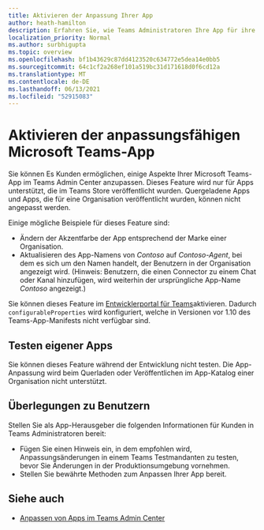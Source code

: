 ```yaml
---
title: Aktivieren der Anpassung Ihrer App
author: heath-hamilton
description: Erfahren Sie, wie Teams Administratoren Ihre App für ihre Organisation anpassen können.
localization_priority: Normal
ms.author: surbhigupta
ms.topic: overview
ms.openlocfilehash: bf1b43629c87dd4123520c634772e5dea14e0bb5
ms.sourcegitcommit: 64c1cf2a268ef101a519bc31d171618d0f6cd12a
ms.translationtype: MT
ms.contentlocale: de-DE
ms.lasthandoff: 06/13/2021
ms.locfileid: "52915083"
---
```

# <a name="enable-your-microsoft-teams-app-to-be-customized"></a>Aktivieren der anpassungsfähigen Microsoft Teams-App

Sie können Es Kunden ermöglichen, einige Aspekte Ihrer Microsoft Teams-App im Teams Admin Center anzupassen. Dieses Feature wird nur für Apps unterstützt, die im Teams Store veröffentlicht wurden. Quergeladene Apps und Apps, die für eine Organisation veröffentlicht wurden, können nicht angepasst werden.

Einige mögliche Beispiele für dieses Feature sind:

* Ändern der Akzentfarbe der App entsprechend der Marke einer Organisation.
* Aktualisieren des App-Namens von *Contoso* auf *Contoso-Agent*, bei dem es sich um den Namen handelt, der Benutzern in der Organisation angezeigt wird. (Hinweis: Benutzern, die einen Connector zu einem Chat oder Kanal hinzufügen, wird weiterhin der ursprüngliche App-Name *Contoso* angezeigt.)

Sie können dieses Feature im [Entwicklerportal für Teams](https://dev.teams.microsoft.com/home)aktivieren. Dadurch `configurableProperties` wird konfiguriert, welche in Versionen vor 1.10 des Teams-App-Manifests nicht verfügbar sind.

## <a name="test-your-app"></a>Testen eigener Apps

Sie können dieses Feature während der Entwicklung nicht testen. Die App-Anpassung wird beim Querladen oder Veröffentlichen im App-Katalog einer Organisation nicht unterstützt.

## <a name="user-considerations"></a>Überlegungen zu Benutzern

Stellen Sie als App-Herausgeber die folgenden Informationen für Kunden in Teams Administratoren bereit:
* Fügen Sie einen Hinweis ein, in dem empfohlen wird, Anpassungsänderungen in einem Teams Testmandanten zu testen, bevor Sie Änderungen in der Produktionsumgebung vornehmen. 
* Stellen Sie bewährte Methoden zum Anpassen Ihrer App bereit.

## <a name="see-also"></a>Siehe auch

* [Anpassen von Apps im Teams Admin Center](/MicrosoftTeams/customize-apps)
